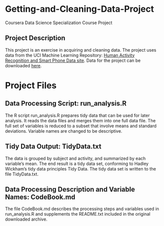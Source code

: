 # Getting-and-Cleaning-Data-Project
Coursera Data Science Specialization Course Project

## Project Description
This project is an exercise in acquiring and cleaning data. The project uses data from the UCI Machine Learning Repository: [Human Activity Recognition and Smart Phone Data site](http://archive.ics.uci.edu/ml/datasets/Human+Activity+Recognition+Using+Smartphones). Data for the project can be downloaded [here](https://d396qusza40orc.cloudfront.net/getdata%2Fprojectfiles%2FUCI%20HAR%20Dataset.zip).

# Project Files
## Data Processing Script: run_analysis.R
The R script run_analysis.R prepares tidy data that can be used for later analysis. It reads the data files and merges them into one full data file. The full set of variables is reduced to a subset that involve means and standard deviations. Variable names are changed to be descriptive.

## Tidy Data Output: TidyData.txt
The data is grouped by subject and activity, and summarized by each variable’s mean. The end result is a tidy data set, conforming to Hadley Wickham’s tidy data principles Tidy Data. The tidy data set is written to the file TidyData.txt.

## Data Processing Description and Variable Names: CodeBook.md
The file CodeBook.md describes the processing steps and variables used in run_analysis.R  and supplements the README.txt included in the original downloaded archive.
